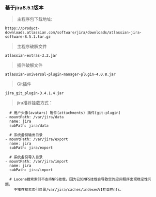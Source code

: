 
### 基于jira8.5.1版本

> 主程序包下载地址:

    https://product-downloads.atlassian.com/software/jira/downloads/atlassian-jira-software-8.5.1.tar.gz

> 主程序破解文件
    
    atlassian-extras-3.2.jar

> 插件破解文件
    
    atlassian-universal-plugin-manager-plugin-4.0.8.jar
    
> Git插件

    jira_git_plugin-3.4.1.4.jar

> jira推荐挂载方式：
    
      # 用户头像(avatars) 附件(attachments) 插件(git-plugin)
    - mountPath: /var/jira/data
      name: jira
      subPath: jira/data
      
      # 系统备份输出目录
    - mountPath: /var/jira/export
      name: jira
      subPath: jira/export
      
      # 系统备份导入目录
    - mountPath: /var/jira/import
      name: jira
      subPath: jira/import

      # Lucene搜索索引不支持NFS挂载，因为已知NFS挂载会导致您的应用程序出现稳定性问题。
        不推荐搜索索引目录/var/jira/caches/indexesV1挂载在nfs。
